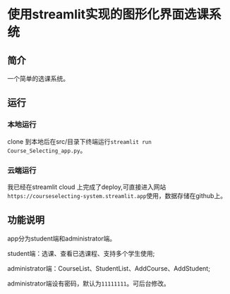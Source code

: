 # 使用streamlit实现的图形化界面选课系统

## 简介
一个简单的选课系统。

## 运行
### 本地运行
clone 到本地后在src/目录下终端运行`streamlit run Course_Selecting_app.py`。
### 云端运行
我已经在streamlit cloud 上完成了deploy,可直接进入网站`https://courseselecting-system.streamlit.app`使用，数据存储在github上。

## 功能说明
app分为student端和administrator端。

student端：选课、查看已选课程、支持多个学生使用;

administrator端：CourseList、StudentList、AddCourse、AddStudent;

administrator端设有密码，默认为`11111111`。可后台修改。